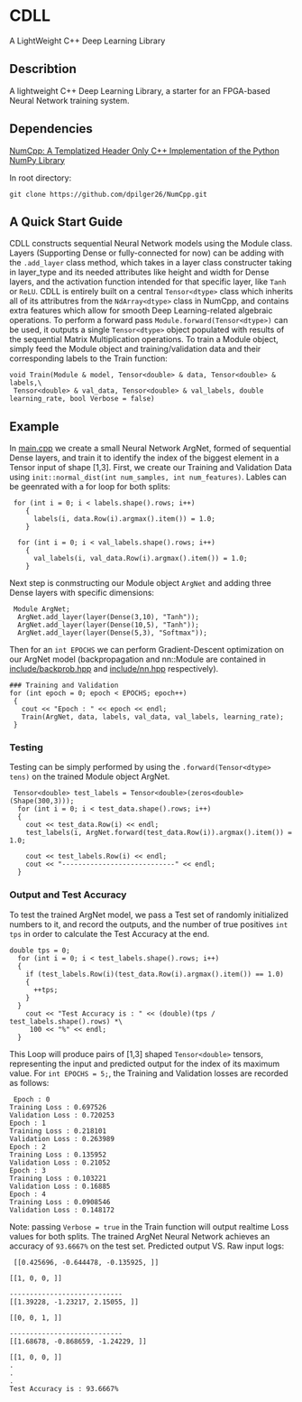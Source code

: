 # CDLL

A LightWeight C++ Deep Learning Library
## Describtion

A lightweight C++ Deep Learning Library, a starter for an FPGA-based Neural Network training system.

## Dependencies

[NumCpp: A Templatized Header Only C++ Implementation of the Python NumPy Library](https://github.com/dpilger26/NumCpp)

In root directory:

```
git clone https://github.com/dpilger26/NumCpp.git
```
## A Quick Start Guide

CDLL constructs sequential Neural Network models using the Module class. Layers (Supporting Dense or fully-connected for now) can be adding with the
`.add_layer` class method, which takes in a layer class constructer taking in layer_type and its needed attributes like height and width for Dense layers, and the activation function intended for that specific layer, like `Tanh` or `ReLU`.
CDLL is entirely built on a central `Tensor<dtype>` class which inherits all of its attributres from the `NdArray<dtype>` class in NumCpp, and contains extra features which allow for smooth Deep Learning-related algebraic operations. To perform a forward pass `Module.forward(Tensor<dtype>)` can be used, it outputs a single `Tensor<dtype>` object populated with results of the sequential Matrix Multiplication operations. To train a Module object, simply feed the Module object and training/validation data and their corresponding labels to the Train function:


```
void Train(Module & model, Tensor<double> & data, Tensor<double> & labels,\
 Tensor<double> & val_data, Tensor<double> & val_labels, double learning_rate, bool Verbose = false)
```
 

## Example
 
In [main.cpp](https://github.com/EddCBen/CDLL/blob/main/main.cpp) we create a small Neural Network ArgNet, formed of sequential Dense layers, and train it 
to identify the index of the biggest element in a Tensor<double> input of shape [1,3].
First, we create our Training and Validation Data using `init::normal_dist(int num_samples, int num_features)`. Lables can be geenrated with a for loop for both splits:
```
 for (int i = 0; i < labels.shape().rows; i++)
    {
      labels(i, data.Row(i).argmax().item()) = 1.0;
    }
  
  for (int i = 0; i < val_labels.shape().rows; i++)
    {
      val_labels(i, val_data.Row(i).argmax().item()) = 1.0;
    }
 ```
Next step is conmstructing our Module object `ArgNet` and adding three Dense layers with specific dimensions:
```
 Module ArgNet;
  ArgNet.add_layer(layer(Dense(3,10), "Tanh"));
  ArgNet.add_layer(layer(Dense(10,5), "Tanh"));
  ArgNet.add_layer(layer(Dense(5,3), "Softmax"));
 ``` 
 Then for an `int EPOCHS` we can perform Gradient-Descent optimization on our ArgNet model (backpropagation and nn::Module are contained in [include/backprob.hpp](https://github.com/EddCBen/CDLL/blob/main/include/backprob.hpp) and [include/nn.hpp](https://github.com/EddCBen/CDLL/tree/main/nn.hpp) respectively). 
 ```
 ### Training and Validation
 for (int epoch = 0; epoch < EPOCHS; epoch++)
  { 
    cout << "Epoch : " << epoch << endl;
    Train(ArgNet, data, labels, val_data, val_labels, learning_rate);
  }
 ```
### Testing
Testing can be simply performed by using the `.forward(Tensor<dtype> tens)` on the trained Module object ArgNet.
 
```
 Tensor<double> test_labels = Tensor<double>(zeros<double>(Shape(300,3)));
  for (int i = 0; i < test_data.shape().rows; i++)
  {
    cout << test_data.Row(i) << endl;
    test_labels(i, ArgNet.forward(test_data.Row(i)).argmax().item()) = 1.0;

    cout << test_labels.Row(i) << endl;
    cout << "----------------------------" << endl;
  }
```
### Output and Test Accuracy
                                                  
To test the trained ArgNet model, we pass a Test set of randomly initialized numbers to it, and record the outputs, and the number of true positives
`int tps` in order to calculate the Test Accuracy at the end.
```
double tps = 0;
  for (int i = 0; i < test_labels.shape().rows; i++)
  {
    if (test_labels.Row(i)(test_data.Row(i).argmax().item()) == 1.0)
    {
      ++tps;
    }
  }
    cout << "Test Accuracy is : " << (double)(tps / test_labels.shape().rows) *\
     100 << "%" << endl;
  }                                                  
```
This Loop will produce pairs of [1,3] shaped `Tensor<double>` tensors, representing the input and predicted output for the index of its maximum value.
For `int EPOCHS = 5;`, the Training and Validation losses are recorded as follows:
```
 Epoch : 0
Training Loss : 0.697526
Validation Loss : 0.720253
Epoch : 1
Training Loss : 0.218101
Validation Loss : 0.263989
Epoch : 2
Training Loss : 0.135952
Validation Loss : 0.21052
Epoch : 3
Training Loss : 0.103221
Validation Loss : 0.16885
Epoch : 4
Training Loss : 0.0908546
Validation Loss : 0.148172
 ```
Note: passing `Verbose = true` in the Train function will output realtime Loss values for both splits.
The trained ArgNet Neural Network achieves an accuracy of `93.6667%` on the test set. 
Predicted output VS. Raw input logs:
```
 [[0.425696, -0.644478, -0.135925, ]]

[[1, 0, 0, ]]

----------------------------
[[1.39228, -1.23217, 2.15055, ]]

[[0, 0, 1, ]]

----------------------------
[[1.68678, -0.868659, -1.24229, ]]

[[1, 0, 0, ]]
.
.
. 
Test Accuracy is : 93.6667%
```
